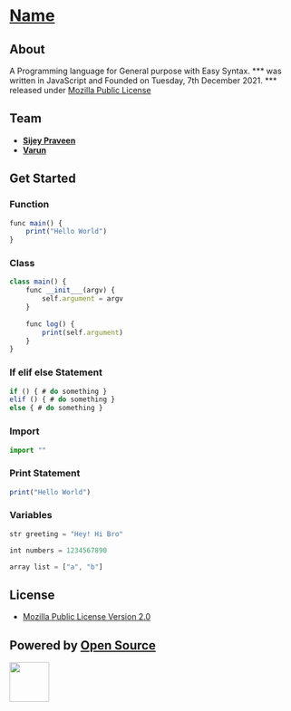 # [Name]() 

## About
A Programming language for General purpose with Easy Syntax.
*** was written in JavaScript and Founded on Tuesday, 7th December 2021. *** released under [Mozilla Public License]() 

## Team
- [**Sijey Praveen**](https://github.com/sijey-praveen/)
- [**Varun**](https://github.com/HackerNAILAIamDev/)

## Get Started

### Function
```js
func main() {
    print("Hello World") 
}
```
### Class
```js
class main() {
    func __init___(argv) {
        self.argument = argv
    }
    
    func log() {
        print(self.argument) 
    }
}
```
### If elif else Statement
```js
if () { # do something } 
elif () { # do something }
else { # do something }
```
### Import
```js
import ""
```

### Print Statement
```js
print("Hello World")
```

### Variables
```js
str greeting = "Hey! Hi Bro"

int numbers = 1234567890

array list = ["a", "b"]
```

## License
- [Mozilla Public License Version 2.0](https://www.mozilla.org/en-US/MPL/2.0/)

## Powered by [Open Source](https://opensource.org/)
<img width="70px" src="https://opensource.org/files/osi_symbol_0.png"> 
